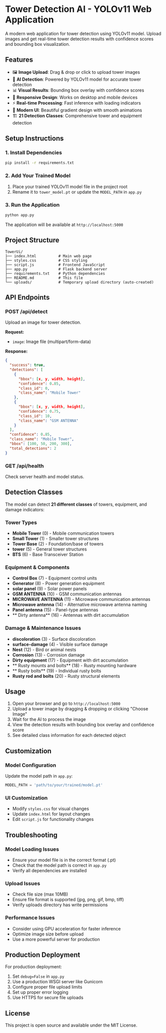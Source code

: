 # Tower Detection AI - YOLOv11 Web Application

A modern web application for tower detection using YOLOv11 model. Upload images and get real-time tower detection results with confidence scores and bounding box visualization.

## Features

- 🖼️ **Image Upload**: Drag & drop or click to upload tower images
- 🤖 **AI Detection**: Powered by YOLOv11 model for accurate tower detection
- 📊 **Visual Results**: Bounding box overlay with confidence scores
- 📱 **Responsive Design**: Works on desktop and mobile devices
- ⚡ **Real-time Processing**: Fast inference with loading indicators
- 🎨 **Modern UI**: Beautiful gradient design with smooth animations
- 🏗️ **21 Detection Classes**: Comprehensive tower and equipment detection

## Setup Instructions

### 1. Install Dependencies

```bash
pip install -r requirements.txt
```

### 2. Add Your Trained Model

1. Place your trained YOLOv11 model file in the project root
2. Rename it to `tower_model.pt` or update the `MODEL_PATH` in `app.py`

### 3. Run the Application

```bash
python app.py
```

The application will be available at `http://localhost:5000`

## Project Structure

```
TowerUi/
├── index.html          # Main web page
├── styles.css          # CSS styling
├── script.js           # Frontend JavaScript
├── app.py              # Flask backend server
├── requirements.txt    # Python dependencies
├── README.md           # This file
└── uploads/            # Temporary upload directory (auto-created)
```

## API Endpoints

### POST /api/detect

Upload an image for tower detection.

**Request:**

- `image`: Image file (multipart/form-data)

**Response:**

```json
{
  "success": true,
  "detections": [
    {
      "bbox": [x, y, width, height],
      "confidence": 0.85,
      "class_id": 0,
      "class_name": "Mobile Tower"
    },
    {
      "bbox": [x, y, width, height],
      "confidence": 0.75,
      "class_id": 10,
      "class_name": "GSM ANTENNA"
    }
  ],
  "confidence": 0.85,
  "class_name": "Mobile Tower",
  "bbox": [100, 50, 200, 300],
  "total_detections": 2
}
```

### GET /api/health

Check server health and model status.

## Detection Classes

The model can detect **21 different classes** of towers, equipment, and damage indicators:

### Tower Types

- **Mobile Tower** (0) - Mobile communication towers
- **Small Tower** (1) - Smaller tower structures
- **Tower Base** (2) - Foundation/base of towers
- **tower** (5) - General tower structures
- **BTS** (6) - Base Transceiver Station

### Equipment & Components

- **Control Box** (7) - Equipment control units
- **Generator** (8) - Power generation equipment
- **solar panel** (9) - Solar power panels
- **GSM ANTENNA** (10) - GSM communication antennas
- **MICROWAVE ANTENNA** (11) - Microwave communication antennas
- **Microwave antenna** (14) - Alternative microwave antenna naming
- **Panel antenna** (15) - Panel-type antennas
- ** Dirty antenna** (16) - Antennas with dirt accumulation

### Damage & Maintenance Issues

- **discoloration** (3) - Surface discoloration
- **surface-damage** (4) - Visible surface damage
- **Nest** (12) - Bird or animal nests
- **Corrosion** (13) - Corrosion damage
- **Dirty equipment** (17) - Equipment with dirt accumulation
- ** Rusty mounts and bolts** (18) - Rusty mounting hardware
- ** Rusty bolts** (19) - Individual rusty bolts
- **Rusty rod and bolts** (20) - Rusty structural elements

## Usage

1. Open your browser and go to `http://localhost:5000`
2. Upload a tower image by dragging & dropping or clicking "Choose Image"
3. Wait for the AI to process the image
4. View the detection results with bounding box overlay and confidence score
5. See detailed class information for each detected object

## Customization

### Model Configuration

Update the model path in `app.py`:

```python
MODEL_PATH = 'path/to/your/trained/model.pt'
```

### UI Customization

- Modify `styles.css` for visual changes
- Update `index.html` for layout changes
- Edit `script.js` for functionality changes

## Troubleshooting

### Model Loading Issues

- Ensure your model file is in the correct format (.pt)
- Check that the model path is correct in `app.py`
- Verify all dependencies are installed

### Upload Issues

- Check file size (max 10MB)
- Ensure file format is supported (jpg, png, gif, bmp, tiff)
- Verify uploads directory has write permissions

### Performance Issues

- Consider using GPU acceleration for faster inference
- Optimize image size before upload
- Use a more powerful server for production

## Production Deployment

For production deployment:

1. Set `debug=False` in `app.py`
2. Use a production WSGI server like Gunicorn
3. Configure proper file upload limits
4. Set up proper error logging
5. Use HTTPS for secure file uploads

## License

This project is open source and available under the MIT License.
